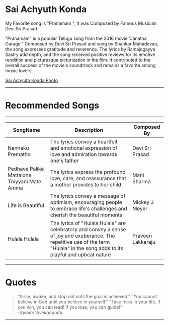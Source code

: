 # Sai Achyuth Konda

My Favorite song is "Pranamam ", It was Composed by Famous Musician Devi Sri Prasad.

"Pranamam" is a popular Telugu song from the 2016 movie "Janatha Garage." Composed by Devi Sri Prasad and sung by Shankar Mahadevan, the song expresses gratitude and reverence. The lyrics by Ramajogayya Sastry add depth, and the song received positive reviews for its emotive rendition and picturesque picturization in the film. It contributed to the overall success of the movie's soundtrack and remains a favorite among music lovers.

[Sai Achyuth Konda Photo](/Sai%20Achyuth%20Konda%20Photo.jpeg)

---
# Recommended Songs
---
| SongName | Description | Composed By |
|----------- | ---------- | ---------- |
| Nannaku Prematho | The lyrics convey a heartfelt and emotional expression of love and admiration towards one's father | Devi Sri Prasad |
| Pedhave Palike Mattalone Thiyyani Mate Amma | The lyrics express the profound love, care, and reassurance that a mother provides to her child | Mani Sharma |
| Life is Beautiful | The lyrics convey a message of optimism, encouraging people to embrace life's challenges and cherish the beautiful moments | Mickey J Meyer |
| Hulala Hulala | The lyrics of "Hulala Hulala" are celebratory and convey a sense of joy and exuberance. The repetitive use of the term "Hulala" in the song adds to its playful and upbeat nature | Praveen Lakkaraju |

---
# Quotes
> "Arise, awake, and stop not until the goal is achieved."
> "You cannot believe in God until you believe in yourself."
> "Take risks in your life, if you win, you can lead! If you lose, you can guide!"  
                           -*Swami Vivekananda*
---